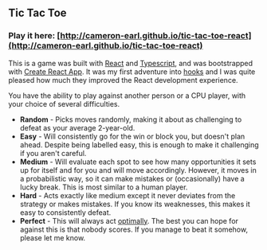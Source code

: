 ## Tic Tac Toe

### Play it here: [http://cameron-earl.github.io/tic-tac-toe-react](http://cameron-earl.github.io/tic-tac-toe-react)

This is a game was built with [React](https://reactjs.org/) and [Typescript](https://www.typescriptlang.org/), and was bootstrapped with [Create React App](https://github.com/facebook/create-react-app). It was my first adventure into [hooks](https://reactjs.org/docs/hooks-intro.html) and I was quite pleased how much they improved the React development experience.

You have the ability to play against another person or a CPU player, with your choice of several difficulties.

- **Random** - Picks moves randomly, making it about as challenging to defeat as your average 2-year-old.
- **Easy** - Will consistently go for the win or block you, but doesn't plan ahead. Despite being labelled easy, this is enough to make it challenging if you aren't careful.
- **Medium** - Will evaluate each spot to see how many opportunities it sets up for itself and for you and will move accordingly. However, it moves in a probabilistic way, so it can make mistakes or (occasionally) have a lucky break. This is most similar to a human player.
- **Hard** - Acts exactly like medium except it never deviates from the strategy or makes mistakes. If you know its weaknesses, this makes it easy to consistently defeat.
- **Perfect** - This will always act [optimally](https://xkcd.com/832/). The best you can hope for against this is that nobody scores. If you manage to beat it somehow, please let me know.
